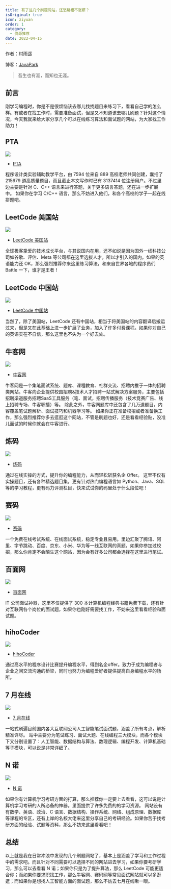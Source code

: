 ```yaml
---
title: 有了这几个刷题网站，还愁跳槽不涨薪？
isOriginal: true
icon: ziyuan
order: 1
category:
  - 资源推荐
date: 2022-04-15
---
```


作者：村雨遥

博客：[JavaPark](https://cunyu1943.github.io/JavaPark)

>   吾生也有涯，而知也无涯。

## 前言

刚学习编程时，你是不是很烦恼该去哪儿找找题目来练习下，看看自己学的怎么样。有或者在找工作时，需要准备面试，但是又不知道该去哪儿刷题？针对这个情况，今天我就来给大家分享几个可以在线练习算法和面试题的网站，为大家找工作助力！

## PTA
![](https://img-blog.csdnimg.cn/img_convert/a6fcd5cf60758ffb36cb9af286268e9b.png)

- [PTA](https://pintia.cn/)

程序设计类实验辅助教学平台，由 7594 位来自 889 高校老师共同创建，囊括了 215679 道高质量题目，而且截止本文写作时已有 3137414 位注册用户。不过里边主要是针对 C、C++ 语言来进行答题，关于更多语言答题，还在进一步扩展中。
如果你在学习 C/C++ 语言，那么不妨进入他们，和各个高校的学子一起在线拼题吧。

## LeetCode 美国站
![](https://img-blog.csdnimg.cn/img_convert/360b7331438a65a9d9beb61aad44b197.png)

- [LeetCode 美国站](https://leetcode.com/)

全球极客挚爱的技术成长平台，与其说国内在用，还不如说是因为国外一线科技公司如谷歌、评估、Meta 等公司都在这里选拔人才，所以才引入的国内。如果的英语能力还 OK，那么强烈推荐你来这里练习算法，和来自世界各地的程序员们 Battle 一下，谁才是王者！

## LeetCode 中国站
![](https://img-blog.csdnimg.cn/img_convert/e56959e6d975c8fb5e064eecb22152d5.png)

- [LeetCode 中国站](https://leetcode.cn/)

当然了，除了美国站，LeetCode 还有中国站，相当于将美国站的内容翻译后搬运过来，但是又在此基础上进一步扩展了业务，加入了许多付费课程。如果你对自己的英语实在不自信，那么这里也不失为一个好去处。

## 牛客网
![](https://img-blog.csdnimg.cn/img_convert/e885b214e9203bfef740fef7a1a23c93.png)

- [牛客网](https://www.nowcoder.com/)

牛客网是一个集笔面试系统、题库、课程教育、社群交流、招聘内推于一体的招聘类网站。牛客向企业提供校园招聘&技术人才招聘一站式解决方案服务，主要包括招聘渠道服务招聘SaaS工具服务（笔、面试，招聘传播服务（技术竞赛广告、线上招聘专场、牛客职播）等。
除此之外，牛客网题库中还包含了几万道题目，内容覆盖笔试题解析、面试技巧和机器学习等。
如果你正在准备校招或者准备换工作，那么强烈推荐你多去逛逛这个网站，不管是刷题也好，还是看看经验贴，没准儿面试的时候你就会在牛客进行。

## 炼码
![](https://img-blog.csdnimg.cn/img_convert/ab94245a4e65ae241496f0a2a3c2340c.png)

- [炼码](https://www.lintcode.com/)

通过在线实操的方式，提升你的编程能力，从而轻松斩获名企 Offer。
这里不仅有实操题目，还有各种精选题目集，更有针对热门编程语言如 Python、Java、SQL 等的学习教程，更有码力评测栏目，快来试试你的码里处于什么段位吧！

## 赛码
![](https://img-blog.csdnimg.cn/img_convert/98bf365924b164df10001725fc432632.png)

- [赛码](https://www.acmcoder.com/)

一个免费在线考试系统、在线面试系统，稳定专业且易用。里边汇聚了腾讯、阿里、字节跳动、百度、京东、小米、华为等一线互联网的真题，如果你参加过校招，那么你肯定不会陌生这个网站，因为会有好多公司都会选择在这里进行笔试。

## 百面网
![](https://img-blog.csdnimg.cn/img_convert/3eb2af5af5884eea42a5636974291b08.png)

- [百面网](http://www.100mian.com/) 

IT 公司面试神器，这里不仅提供了 300 本计算机编程经典书籍免费下载，还有针对互联网各个岗位的面试题，如果你也刚好需要找工作，不妨来这里看看经验和面试题。

## hihoCoder
![](https://img-blog.csdnimg.cn/img_convert/213c84cd7d25d1bd89170749c5d8b9c3.png)

- [hihoCoder](http://hihocoder.com/)

通过高水平的程序设计比赛提升编程水平，得到名企offer。致力于成为编程者与企业之间交流沟通的桥梁，同时也努力为编程爱好者提供提高自身编程水平的场所。

## 7 月在线

![](https://img-blog.csdnimg.cn/03c6165fdeb244ae8af11cc36f0b6884.png)
- [7 月在线](https://www.julyedu.com/question/index)

一站式刷遍目前国内各大互联网公司人工智能笔试面试题，涵盖了所有考点，解析精准详尽。
站中主要分为笔试练习、面试大题、在线编程三大模块，而各个模块下又分别设置了：人工智能、数据结构与算法、数理逻辑、编程开发、计算机基础等子模块，可以说是非常详细了。

## N 诺

![](https://img-blog.csdnimg.cn/img_convert/75a49bd80897f5102ecdf3a5e111abbb.png)

- [N 诺](https://noobdream.com/)

如果你有计算机学习考研方面的打算，那么推荐你一定要上去看看，这可以说是计算机学习考研的人所必备的神器。里面提供了许多免费的的学习资源。
网站设有有数学、英语、政治、C 语言、数据结构、操作系统、网络、组成原理、数据库等课程的专区，还有上岸的名校大佬来这里分享自己的考研经验。如果你苦于找考研方面的经验、试题等资料，那么不妨来这里看看吧！
## 总结

以上就是我在日常冲浪中发现的几个刷题网站了，基本上是涵盖了学习和工作过程中的需求吧。而且针对不同需要可以选择不同的网站进去学习，如果你要考研学习，那么可以去看看 N 诺；如果你只是为了提升算法，那么 LeetCode 可能更适合你；而如果你要求职找工作，那么牛客网、赛码网等常见面试网站就可以多逛逛；而如果你是想找人工智能方面的面试题，那么不妨去七月在线瞅一眼。